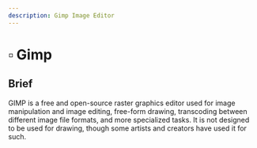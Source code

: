 ```yaml
---
description: Gimp Image Editor
---
```


# ▫ Gimp

## Brief

GIMP is a free and open-source raster graphics editor used for image manipulation and image editing, free-form drawing, transcoding between different image file formats, and more specialized tasks. It is not designed to be used for drawing, though some artists and creators have used it for such.
